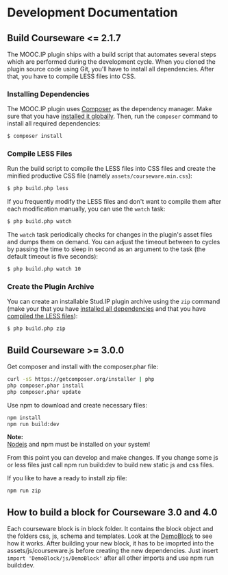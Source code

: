 Development Documentation
=========================

Build Courseware <= 2.1.7
-----------------------
The MOOC.IP plugin ships with a build script that automates several steps which
are performed during the development cycle. When you cloned the plugin source
code using Git, you'll have to install all dependencies. After that, you have
to compile LESS files into CSS.

### Installing Dependencies

The MOOC.IP plugin uses [Composer](https://getcomposer.org/) as the dependency
manager. Make sure that you have [installed it globally](https://getcomposer.org/doc/00-intro.md).
Then, run the ``composer`` command to install all required dependencies:

```bash
$ composer install
```

### Compile LESS Files

Run the build script to compile the LESS files into CSS files and create the
minified productive CSS file (namely ``assets/courseware.min.css``):

```bash
$ php build.php less
```

If you frequently modify the LESS files and don't want to compile them after
each modification manually, you can use the ``watch`` task:

```bash
$ php build.php watch
```

The ``watch`` task periodically checks for changes in the plugin's asset files
and dumps them on demand. You can adjust the timeout between to cycles by passing
the time to sleep in second as an argument to the task (the default timeout is
five seconds):

```bash
$ php build.php watch 10
```

### Create the Plugin Archive

You can create an installable Stud.IP plugin archive using the ``zip`` command
(make your that you have [installed all dependencies](#installing-dependencies)
and that you have [compiled the LESS files](#compile-less-files)):

```bash
$ php build.php zip
```

Build Courseware >= 3.0.0
-----------------------

Get composer and install with the composer.phar file:
```bash
curl -sS https://getcomposer.org/installer | php
php composer.phar install
php composer.phar update
```

Use npm to download and create necessary files:
```bash
npm install
npm run build:dev
```
**Note:**  
 [Nodejs](https://nodejs.org/en/download/package-manager/) and npm must be installed on your system!
 
From this point you can develop and make changes. If you change some js or less files just call npm run build:dev to build new static js and css files.

If you like to have a ready to install zip file:
```bash
npm run zip
```
 
How to build a block for Courseware 3.0 and 4.0
------------------------------------------------

Each courseware block is in block folder. It contains the block object and the folders css, js, schema and templates.
Look at the [DemoBlock](demoblock.zip) to see how it works.
After building your new block, it has to be imoprted into the assets/js/courseware.js before creating the new dependencies.
Just insert  ```import 'DemoBlock/js/DemoBlock'```  after all other imports and use npm run build:dev.
